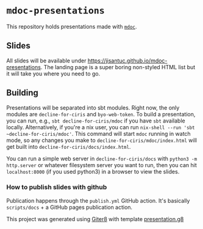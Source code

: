 # `mdoc-presentations`

This repository holds presentations made with [`mdoc`]. 

## Slides

All slides will be available under https://jisantuc.github.io/mdoc-presentations. The landing page is
a super boring non-styled HTML list but it will take you where you need to go.

## Building

Presentations will be separated into sbt modules. Right now, the only modules are `decline-for-ciris` and `byo-web-token`.
To build a presentation, you can run, e.g., `sbt decline-for-ciris/mdoc` if you have `sbt` available locally.
Alternatively, if you're a nix user, you can run `nix-shell --run 'sbt ~decline-for-ciris/mdoc'`.
This command will start `mdoc` running in watch mode, so any changes you make to `decline-for-ciris/mdoc/index.html`
will get built into `decline-for-ciris/docs/index.html`.

You can run a simple web server in `decline-for-ciris/docs` with `python3 -m http.server` or whatever filesystem
server you want to run, then you can hit `localhost:8000` (if you used python3) in a browser to view the slides.

### How to publish slides with github

Publication happens through the `publish.yml` GitHub action. It's basically `scripts/docs` +
a GitHub pages publication action.

This project was generated using [Giter8][g8] with template [presentation.g8][presentation.g8]

[g8]: http://www.foundweekends.org/giter8/
[presentation.g8]: https://github.com/julien-truffaut/presentation.g8
[`mdoc`]: https://scalameta.org/mdoc/
